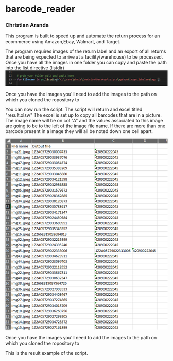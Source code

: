 <H1>barcode_reader</H1>
<H3>Christian Aranda</H3>

This program is built to speed up and automate the return process for an ecommerce using Amazon,Ebay, Walmart, and Target.

The program requires images of the return label and an export of all returns that are being expected to arrive at a facility(warehouse) to be processed.
Once you have all the images in one folder you can copy and paste the path into the list directive (listdir)
![alt text](https://github.com/ChristianArandaCS/barcode_reader/blob/master/Readme/listdir.PNG)

Once you have the images you'll need to add the images to the path on which you cloned the ropository to

You can now run the script.
The script will return and excel titled "result.xlsw"
The excel is set up to copy all barcodes that are in a picture.
The image name will be on col "A" and the values associated to this image are going to be to the left of the image file name.
If there are more than one barcode present in a image they will all be noted down one cell apart.

![alt text](https://github.com/ChristianArandaCS/barcode_reader/blob/master/Readme/resultExample.PNG)

Once you have the images you'll need to add the images to the path on which you cloned the ropository to

This is the result example of the script.

